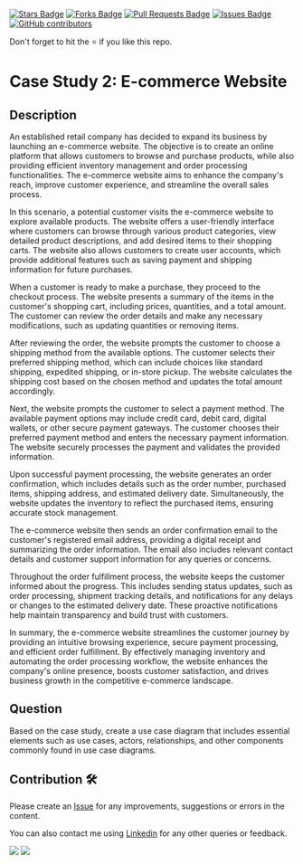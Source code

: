 <a href="https://github.com/drshahizan/software-engineering/stargazers"><img src="https://img.shields.io/github/stars/drshahizan/software-engineering" alt="Stars Badge"/></a>
<a href="https://github.com/drshahizan/software-engineering/network/members"><img src="https://img.shields.io/github/forks/drshahizan/software-engineering" alt="Forks Badge"/></a>
<a href="https://github.com/drshahizan/software-engineering/pulls"><img src="https://img.shields.io/github/issues-pr/drshahizan/software-engineering" alt="Pull Requests Badge"/></a>
<a href="https://github.com/drshahizan/software-engineering"><img src="https://img.shields.io/github/issues/drshahizan/software-engineering" alt="Issues Badge"/></a>
<a href="https://github.com/drshahizan/software-engineering/graphs/contributors"><img alt="GitHub contributors" src="https://img.shields.io/github/contributors/drshahizan/software-engineering?color=2b9348"></a>

Don't forget to hit the :star: if you like this repo.

# Case Study 2: E-commerce Website

## Description
An established retail company has decided to expand its business by launching an e-commerce website. The objective is to create an online platform that allows customers to browse and purchase products, while also providing efficient inventory management and order processing functionalities. The e-commerce website aims to enhance the company's reach, improve customer experience, and streamline the overall sales process.

In this scenario, a potential customer visits the e-commerce website to explore available products. The website offers a user-friendly interface where customers can browse through various product categories, view detailed product descriptions, and add desired items to their shopping carts. The website also allows customers to create user accounts, which provide additional features such as saving payment and shipping information for future purchases.

When a customer is ready to make a purchase, they proceed to the checkout process. The website presents a summary of the items in the customer's shopping cart, including prices, quantities, and a total amount. The customer can review the order details and make any necessary modifications, such as updating quantities or removing items.

After reviewing the order, the website prompts the customer to choose a shipping method from the available options. The customer selects their preferred shipping method, which can include choices like standard shipping, expedited shipping, or in-store pickup. The website calculates the shipping cost based on the chosen method and updates the total amount accordingly.

Next, the website prompts the customer to select a payment method. The available payment options may include credit card, debit card, digital wallets, or other secure payment gateways. The customer chooses their preferred payment method and enters the necessary payment information. The website securely processes the payment and validates the provided information.

Upon successful payment processing, the website generates an order confirmation, which includes details such as the order number, purchased items, shipping address, and estimated delivery date. Simultaneously, the website updates the inventory to reflect the purchased items, ensuring accurate stock management.

The e-commerce website then sends an order confirmation email to the customer's registered email address, providing a digital receipt and summarizing the order information. The email also includes relevant contact details and customer support information for any queries or concerns.

Throughout the order fulfillment process, the website keeps the customer informed about the progress. This includes sending status updates, such as order processing, shipment tracking details, and notifications for any delays or changes to the estimated delivery date. These proactive notifications help maintain transparency and build trust with customers.

In summary, the e-commerce website streamlines the customer journey by providing an intuitive browsing experience, secure payment processing, and efficient order fulfillment. By effectively managing inventory and automating the order processing workflow, the website enhances the company's online presence, boosts customer satisfaction, and drives business growth in the competitive e-commerce landscape.

## Question
Based on the case study, create a use case diagram that includes essential elements such as use cases, actors, relationships, and other components commonly found in use case diagrams.

## Contribution 🛠️
Please create an [Issue](https://github.com/drshahizan/software-engineering/issues) for any improvements, suggestions or errors in the content.

You can also contact me using [Linkedin](https://www.linkedin.com/in/drshahizan/) for any other queries or feedback.

![](https://komarev.com/ghpvc/?username=drshahizan&label=Views&color=0e75b6&style=flat)
![](https://hit.yhype.me/github/profile?user_id=81284918)






